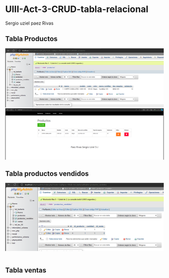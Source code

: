 # UIII-Act-3-CRUD-tabla-relacional
Sergio uziel paez Rivas

## Tabla Productos
![Tabla Productos](https://github.com/SUPaezRivas/UIII-Act-3-CRUD-tabla-relacional/blob/main/Captura%20de%20pantalla%202023-11-21%20195813.png)
![](https://github.com/SUPaezRivas/UIII-Act-3-CRUD-tabla-relacional/blob/main/Captura%20de%20pantalla%202023-11-21%20200809.png)
## Tabla productos vendidos
![Productos Vendidos](https://github.com/SUPaezRivas/UIII-Act-3-CRUD-tabla-relacional/blob/main/Captura%20de%20pantalla%202023-11-21%20195906.png)
![]()

## Tabla ventas
![]()
![]()
